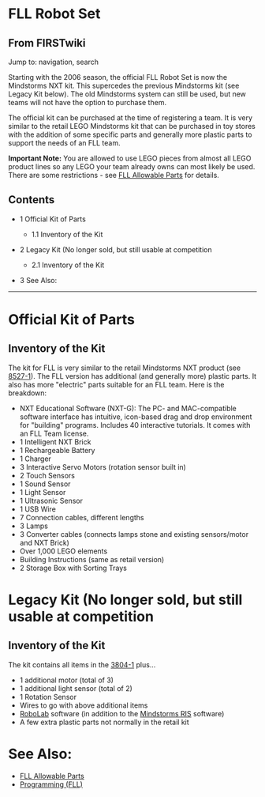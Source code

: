 # FLL Robot Set

## From FIRSTwiki

Jump to: navigation, search

Starting with the 2006 season, the official FLL Robot Set is now the Mindstorms NXT kit. This supercedes the previous Mindstorms kit (see Legacy Kit below). The old Mindstorms system can still be used, but new teams will not have the option to purchase them.

The official kit can be purchased at the time of registering a team. It is very similar to the retail LEGO Mindstorms kit that can be purchased in toy stores with the addition of some specific parts and generally more plastic parts to support the needs of an FLL team.

**Important Note:** You are allowed to use LEGO pieces from almost all LEGO product lines so any LEGO your team already owns can most likely be used. There are some restrictions - see [FLL Allowable Parts](FLL_Allowable_Parts "FLL Allowable Parts") for details.

## Contents

- 1 Official Kit of Parts

  - 1.1 Inventory of the Kit

- 2 Legacy Kit (No longer sold, but still usable at competition

  - 2.1 Inventory of the Kit

- 3 See Also:

--------------------------------------------------------------------------------

# Official Kit of Parts

## Inventory of the Kit

The kit for FLL is very similar to the retail Mindstorms NXT product (see [8527-1](http://peeron.com/inv/sets/8527-1 "http://peeron.com/inv/sets/8527-1")). The FLL version has additional (and generally more) plastic parts. It also has more "electric" parts suitable for an FLL team. Here is the breakdown:

- NXT Educational Software (NXT-G): The PC- and MAC-compatible software interface has intuitive, icon-based drag and drop environment for "building" programs. Includes 40 interactive tutorials. It comes with an FLL Team license.
- 1 Intelligent NXT Brick
- 1 Rechargeable Battery
- 1 Charger
- 3 Interactive Servo Motors (rotation sensor built in)
- 2 Touch Sensors
- 1 Sound Sensor
- 1 Light Sensor
- 1 Ultrasonic Sensor
- 1 USB Wire
- 7 Connection cables, different lengths
- 3 Lamps
- 3 Converter cables (connects lamps stone and existing sensors/motor and NXT Brick)
- Over 1,000 LEGO elements
- Building Instructions (same as retail version)
- 2 Storage Box with Sorting Trays

# Legacy Kit (No longer sold, but still usable at competition

## Inventory of the Kit

The kit contains all items in the [3804-1](http://peeron.com/inv/sets/3804-1 "http://peeron.com/inv/sets/3804-1") plus...

- 1 additional motor (total of 3)
- 1 additional light sensor (total of 2)
- 1 Rotation Sensor
- Wires to go with above additional items
- [RoboLab](RoboLab "RoboLab") software (in addition to the [Mindstorms RIS](/index.php?title=Mindstorms_RIS&action=edit "Mindstorms RIS") software)
- A few extra plastic parts not normally in the retail kit

# See Also:

- [FLL Allowable Parts](FLL_Allowable_Parts "FLL Allowable Parts")
- [Programming (FLL)](Programming_%28FLL%29 "Programming \(FLL\)")
